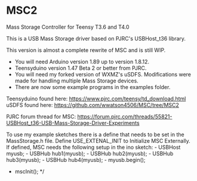 # MSC2
Mass Storage Controller for Teensy T3.6 and T4.0

This is a USB Mass Storage driver based on PJRC's USBHost_t36 library.

This version is almost a complete rewrite of MSC and is still WIP.

- You will need Arduino version 1.89 up to version 1.8.12.
- Teensyduino version 1.47 Beta 2 or better from PJRC.
- You will need my forked version of WXMZ's uSDFS. Modifications
  were made for handling multiple Mass Storage devices.
- There are now some example programs in the examples folder.

Teensyduino found here:
https://www.pjrc.com/teensy/td_download.html
uSDFS found here:
https://github.com/wwatson4506/MSC/tree/MSC2

PJRC forum thread for MSC: https://forum.pjrc.com/threads/55821-USBHost_t36-USB-Mass-Storage-Driver-Experiments

To use my example sketches there is a define that needs to be set in the MassStorage.h file.
Define  USE_EXTENAL_INIT to Initialize MSC Externally.
If defined, MSC needs the following setup in the ino sketch:
 	- USBHost myusb;
	- USBHub hub1(myusb);
	- USBHub hub2(myusb);
	- USBHub hub3(myusb);
	- USBHub hub4(myusb);
	- myusb.begin();
  - mscInit();
*/
